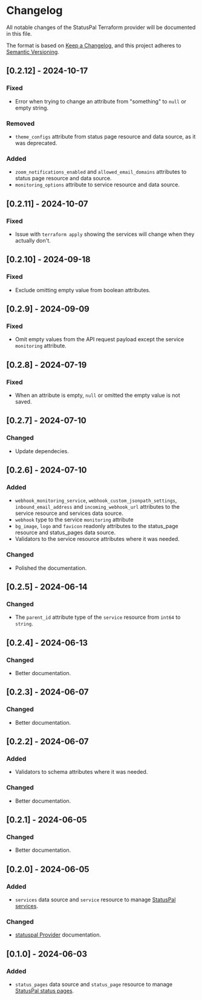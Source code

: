# Changelog

All notable changes of the StatusPal Terraform provider will be documented in this file.

The format is based on [Keep a Changelog](https://keepachangelog.com/en/1.1.0/),
and this project adheres to [Semantic Versioning](https://semver.org/spec/v2.0.0.html).

## [0.2.12] - 2024-10-17

### Fixed

- Error when trying to change an attribute from "something" to `null` or empty string.

### Removed

- `theme_configs` attribute from status page resource and data source, as it was deprecated.

### Added

- `zoom_notifications_enabled` and `allowed_email_domains` attributes to status page resource and data source.
- `monitoring_options` attribute to service resource and data source.

## [0.2.11] - 2024-10-07

### Fixed

- Issue with `terraform apply` showing the services will change when they actually don't.

## [0.2.10] - 2024-09-18

### Fixed

- Exclude omitting empty value from boolean attributes.

## [0.2.9] - 2024-09-09

### Fixed

- Omit empty values from the API request payload except the service `monitoring` attribute.

## [0.2.8] - 2024-07-19

### Fixed

- When an attribute is empty, `null` or omitted the empty value is not saved.

## [0.2.7] - 2024-07-10

### Changed

- Update dependecies.

## [0.2.6] - 2024-07-10

### Added

- `webhook_monitoring_service`, `webhook_custom_jsonpath_settings`, `inbound_email_address` and `incoming_webhook_url` attributes to the service resource and services data source.
- `webhook` type to the service `monitoring` attribute
- `bg_image`, `logo` and `favicon` readonly attributes to the status_page resource and status_pages data source.
- Validators to the service resource attributes where it was needed.

### Changed

- Polished the documentation.

## [0.2.5] - 2024-06-14

### Changed

- The `parent_id` attribute type of the `service` resource from `int64` to `string`.

## [0.2.4] - 2024-06-13

### Changed

- Better documentation.

## [0.2.3] - 2024-06-07

### Changed

- Better documentation.

## [0.2.2] - 2024-06-07

### Added

- Validators to schema attributes where it was needed.

### Changed

- Better documentation.

## [0.2.1] - 2024-06-05

### Changed

- Better documentation.

## [0.2.0] - 2024-06-05

### Added

- `services` data source and `service` resource to manage [StatusPal services](https://docs.statuspal.io/platform/services-components).

### Changed

- [statuspal Provider](https://registry.terraform.io/providers/statuspal/statuspal/latest/docs) documentation.

## [0.1.0] - 2024-06-03

### Added

- `status_pages` data source and `status_page` resource to manage [StatusPal status pages](https://www.statuspal.io/features/status-page).
